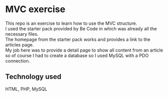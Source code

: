 # MVC exercise

This repo is an exercise to learn how to use the MVC structure. </br>
I used the starter pack provided by Be Code in which was already all the necessary files. </br>
The homepage from the starter pack works and provides a link to the articles page. </br>
My job here was to provide a detail page to show all content from an article so of course I had to create a database so I used MySQL with a PDO connection. </br>

## Technology used
HTML, PHP, MySQL
